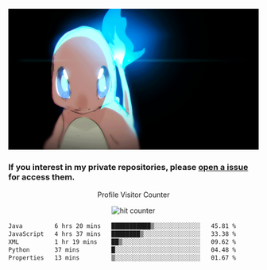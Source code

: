 [gif]: https://raw.githubusercontent.com/uysalserkan/uysalserkan/master/charmander-2.gif

![gif]

### If you interest in my private repositories, please [open a issue](https://github.com/uysalserkan/uysalserkan/issues) for access them.


<div align="center">
<p>Profile Visitor Counter</p>
<img src="https://profile-counter.glitch.me/uysalserkan/count.svg" alt="hit counter" align="center">
</div>

<!--START_SECTION:waka-->
```text
Java         6 hrs 20 mins   ███████████▒░░░░░░░░░░░░░   45.81 % 
JavaScript   4 hrs 37 mins   ████████▒░░░░░░░░░░░░░░░░   33.38 % 
XML          1 hr 19 mins    ██▒░░░░░░░░░░░░░░░░░░░░░░   09.62 % 
Python       37 mins         █░░░░░░░░░░░░░░░░░░░░░░░░   04.48 % 
Properties   13 mins         ▒░░░░░░░░░░░░░░░░░░░░░░░░   01.67 % 
```
<!--END_SECTION:waka-->
